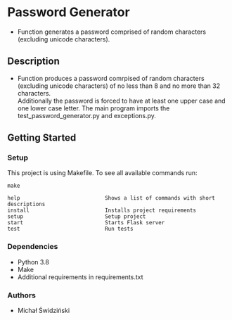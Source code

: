 # Password Generator
- Function generates a password comprised of random characters (excluding unicode characters).
## Description
- Function produces a password comrpised of random characters (excluding unicode characters) of no less than 8 and no more than 32 characters.\
Additionally the password is forced to have at least one upper case and one lower case letter. The main program imports the test_password_generator.py and exceptions.py.
## Getting Started
### Setup
This project is using Makefile. To see all available commands run:
```
make

help                           Shows a list of commands with short descriptions
install                        Installs project requirements
setup                          Setup project
start                          Starts Flask server
test                           Run tests
```
### Dependencies
- Python 3.8
- Make 
- Additional requirements in requirements.txt
### Authors
- Michał Świdziński